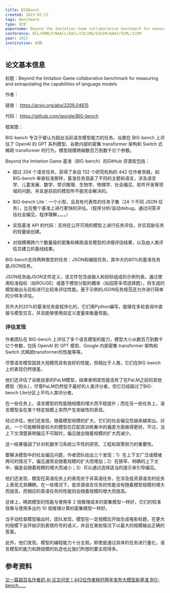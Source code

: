 ```yaml
---
title: BIGBench
created: 2023-02-23
tags: Benchmark
type: 论文
papername: Beyond the Imitation Game collaborative benchmark for measuring and extrapolating the capabilities of language models
conference: ACL/EMNLP/NAACL/EACL/COLING/SIGIR/AAAI/ICML/ICDM
year: 2022
institution: 谷歌
---
```


## 论文基本信息

标题：Beyond the Imitation Game collaborative benchmark for measuring and extrapolating the capabilities of language models

作者：

链接： https://arxiv.org/abs/2206.04615

代码： https://github.com/google/BIG-bench

框架图：


BIG-bench 专注于被认为超出当前语言模型能力的任务。谷歌在 BIG-bench 上评估了 OpenAI 的 GPT 系列模型、谷歌内部的密集 transformer 架构和 Switch 式稀疏 transformer 的行为，模型规模跨越数百万到数千亿个参数。

Beyond the Imitation Game 基准（BIG-bench）的GitHub 资源库包括：

-   超过 204 个语言任务，获得了来自 132 个研究机构的 442 位作者贡献。如 BIG-bench 审查标准那样，基准任务涵盖了不同的主题和语言，涉及语言学、儿童发展、数学、常识推理、生物学、物理学、社会偏见、软件开发等领域的问题，并且是目前的模型所不能完全解决的。

-   BIG-bench Lite：一个小型、且具有代表性的任务子集（24 个不同 JSON 任务），比在整个基准上进行更快的评估。（程序分析/自动debug，通过问答评估社会偏见，程序理解，。。。）
    

-   实现基准 API 的代码：支持在公开可用的模型上进行任务评估，并实现新任务的轻量级创建。
    

-   对规模横跨六个数量级的密集和稀疏语言模型的详细评估结果，以及由人类评估员建立的基线结果。


BIG-bench支持两种类型的任务：JSON和编程任务，其中大约80%的基准任务是JSON任务。

JSON任务由JSON文件定义，该文件包含由输入和目标组成的示例列表。通过使用标准指标（如ROUGE）或基于模型分配的概率（如回答多项选择题），将生成的模型输出与目标进行比较来评估性能。基于示例的JSON任务规范还允许进行简单的少样本评估。

另外大约20%的基准任务是程序化的，它们用Python编写，能够在多轮查询中直接与模型交互，并且能够使用自定义度量来衡量性能。

### 评估发现

作者团队在 BIG-bench 上评估了多个语言模型的能力，模型大小从数百万到数千亿个参数，包括 OpenAI 的 GPT 模型、Google 内部密集 transformer 架构和 Switch 式稀疏transformer的性能等等。

尽管语言模型因其大规模而具有良好的性能，但相比于人类，它们在BIG-bench上的表现仍然很差。

他们还评估了谷歌自家的PaLM模型，结果表明其性能击败了在PaLM之前的其他模型（狗头），尽管PaLM仍然低于最好的人类评分者，但它已经超过了BIG-bench Lite分区上平均人类评分者。

在一些任务上，语言模型的性能随规模的增大而平稳提升；而在另一些任务上，语言模型会在某个特定规模上突然产生突破性的表现。

经过评估，他们还发现，随着模型规模的扩大，它们的社会偏见性越来越突出。对此，一个可能解释是较大的模型在匹配其训练集中的偏差方面做得更好。不过，当上下文清楚表明偏见不可取时，偏见就会随着规模的扩大而减少。

这一结果强调了针对机器学习系统公平性的研究、工程和政策努力的重要性。

要解决模型中的社会偏见问题，作者团队给出三个发现：1）在上下文广泛或模棱两可的情况下，偏见通常会随着规模的扩大而增加；2）在狭窄、明确的上下文中，偏差会随着规模的增大而减小；3）可以通过选择适当的提示来引导偏见。

他们还发现，模型在英语任务上的表现优于非英语任务，在涉及低资源语言的任务上表现尤其糟糕。在一些情况下，低资源语言任务的性能没有随着模型规模的增大而提高，而相应的英语任务的性能则会随着规模的增大而提高。

总体上，稀疏模型的性能与使用多 2 倍推理成本的密集模型一样好，它们的校准效果与使用多出约 10 倍推理计算的密集模型一样好。

当手动检查模型输出时，团队发现，模型在一定规模后开始生成电影标题，在更大的规模下会开始识别表情符号的语义，并且在某些情况下以最大的规模输出正确的答案。

此外，他们发现，模型的编程能力十分主观。即使是通过具体的任务进行量化，语言模型的能力和跨规模的轨迹也比我们所想的要主观得多。


## 参考资料

[又一篇超百名作者的 AI 论文问世！442位作者耗时两年发布大模型新基准 BIG-bench……](https://www.leiphone.com/category/academic/q9oHlSSWWmdbJ46L.html)


